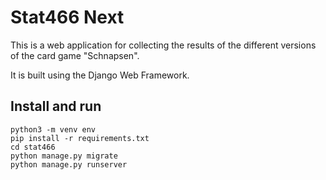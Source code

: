 # Stat466 Next
This is a web application for collecting the results of 
the different versions of the card game "Schnapsen".

It is built using the Django Web Framework.

## Install and run
```shell
python3 -m venv env
pip install -r requirements.txt
cd stat466
python manage.py migrate
python manage.py runserver
```